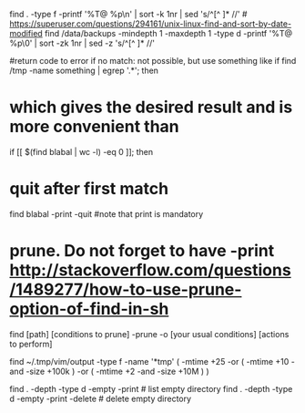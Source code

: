 

find . -type f -printf '%T@ %p\n' | sort -k 1nr | sed 's/^[^ ]* //' # https://superuser.com/questions/294161/unix-linux-find-and-sort-by-date-modified
find /data/backups -mindepth 1 -maxdepth 1 -type d -printf '%T@ %p\0' | sort -zk 1nr | sed -z 's/^[^ ]* //'

#return code to error if no match: not possible, but use something like
if find /tmp -name something | egrep '.*'; then
# which gives the desired result and is more convenient than
if [[ $(find blabal | wc -l) -eq 0 ]]; then

# quit after first match
find blabal -print -quit #note that print is mandatory


# prune. Do not forget to have -print http://stackoverflow.com/questions/1489277/how-to-use-prune-option-of-find-in-sh
find [path] [conditions to prune] -prune -o [your usual conditions] [actions to perform]

find ~/.tmp/vim/output -type f -name '*tmp' \( -mtime +25 -or \( -mtime +10 -and -size +100k \) -or \( -mtime +2 -and -size +10M \) \)

find . -depth -type d -empty -print # list empty directory
find . -depth -type d -empty -print -delete # delete empty directory
